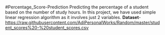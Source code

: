 #Percentage_Score-Prediction
Predicting the percentage of a student based on the number of study hours.
In this project, we have used simple linear regression algorithm as it involves just 2 variables.
**Dataset**-https://raw.githubusercontent.com/AdiPersonalWorks/Random/master/student_scores%20-%20student_scores.csv